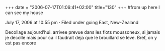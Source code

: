 +++
date = "2006-07-17T01:06:41+02:00"
title="130"
+++
#from up here I can see my house

July 17, 2006 at 10:55 pm · Filed under going East, New-Zealand

Decollage aujourd’hui. arrivee prevue dans les flots moussoneux, si jamais je decolle mais pour ca il faudrait deja que le brouillard se leve. Bref, on y est pas encore 

